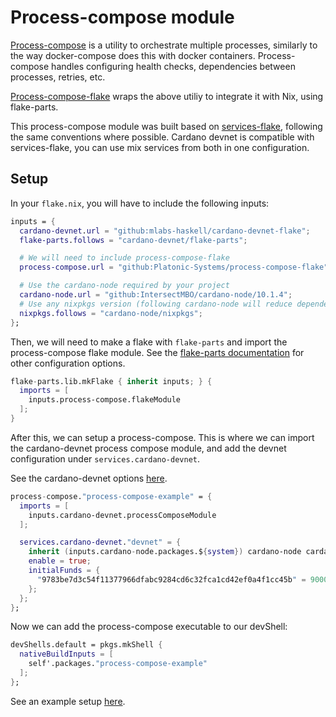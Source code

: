 # Process-compose module

[Process-compose](https://f1bonacc1.github.io/process-compose/) is a utility to
orchestrate multiple processes, similarly to the way docker-compose does this
with docker containers. Process-compose handles configuring health checks,
dependencies between processes, retries, etc.

[Process-compose-flake](https://community.flake.arts/process-compose-flake)
wraps the above utiliy to integrate it with Nix, using flake-parts.

This process-compose module was built based on
[services-flake](https://github.com/juspay/services-flake/tree/main/nix/services),
following the same conventions where possible. Cardano devnet is compatible with
services-flake, you can use mix services from both in one configuration.

## Setup

In your `flake.nix`, you will have to include the following inputs:

```nix
inputs = {
  cardano-devnet.url = "github:mlabs-haskell/cardano-devnet-flake";
  flake-parts.follows = "cardano-devnet/flake-parts";

  # We will need to include process-compose-flake
  process-compose.url = "github:Platonic-Systems/process-compose-flake";

  # Use the cardano-node required by your project
  cardano-node.url = "github:IntersectMBO/cardano-node/10.1.4";
  # Use any nixpkgs version (following cardano-node will reduce dependencies)
  nixpkgs.follows = "cardano-node/nixpkgs";
};
```

Then, we will need to make a flake with `flake-parts` and import the
process-compose flake module. See the
[flake-parts documentation](https://flake.parts) for other configuration options.

```nix
flake-parts.lib.mkFlake { inherit inputs; } {
  imports = [
    inputs.process-compose.flakeModule
  ];
}
```

After this, we can setup a process-compose. This is where we can import the
cardano-devnet process compose module, and add the devnet configuration under
`services.cardano-devnet`.

See the cardano-devnet options [here](./options).

```nix
process-compose."process-compose-example" = {
  imports = [
    inputs.cardano-devnet.processComposeModule
  ];

  services.cardano-devnet."devnet" = {
    inherit (inputs.cardano-node.packages.${system}) cardano-node cardano-cli;
    enable = true;
    initialFunds = {
      "9783be7d3c54f11377966dfabc9284cd6c32fca1cd42ef0a4f1cc45b" = 900000000000;
    };
  };
};
```

Now we can add the process-compose executable to our devShell:

```nix
devShells.default = pkgs.mkShell {
  nativeBuildInputs = [
    self'.packages."process-compose-example"
  ];
};
```

See an example setup [here](https://github.com/mlabs-haskell/cardano-devnet-flake/blob/main/example/process-compose-module/flake.nix).
